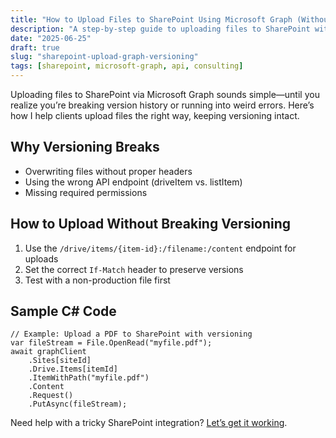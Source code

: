 ```yaml
---
title: "How to Upload Files to SharePoint Using Microsoft Graph (Without Breaking Versioning)"
description: "A step-by-step guide to uploading files to SharePoint with Microsoft Graph API—while preserving version history."
date: "2025-06-25"
draft: true
slug: "sharepoint-upload-graph-versioning"
tags: [sharepoint, microsoft-graph, api, consulting]
---
```


<section>
<p>
Uploading files to SharePoint via Microsoft Graph sounds simple—until you realize you’re breaking version history or running into weird errors. Here’s how I help clients upload files the right way, keeping versioning intact.
</p>

<h2>Why Versioning Breaks</h2>
<ul>
<li>Overwriting files without proper headers</li>
<li>Using the wrong API endpoint (driveItem vs. listItem)</li>
<li>Missing required permissions</li>
</ul>

<h2>How to Upload Without Breaking Versioning</h2>
<ol>
<li>Use the <code>/drive/items/{item-id}:/filename:/content</code> endpoint for uploads</li>
<li>Set the correct <code>If-Match</code> header to preserve versions</li>
<li>Test with a non-production file first</li>
</ol>

<h2>Sample C# Code</h2>
<pre><code>// Example: Upload a PDF to SharePoint with versioning
var fileStream = File.OpenRead("myfile.pdf");
await graphClient
    .Sites[siteId]
    .Drive.Items[itemId]
    .ItemWithPath("myfile.pdf")
    .Content
    .Request()
    .PutAsync<DriveItem>(fileStream);
</code></pre>

<p>
Need help with a tricky SharePoint integration? <a href="/contact">Let’s get it working</a>.
</p>
</section>
